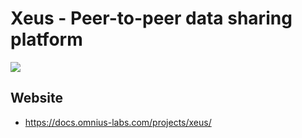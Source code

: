 # Xeus - Peer-to-peer data sharing platform

[![](https://github.com/omnius-labs/xeus/workflows/Builds/badge.svg)](https://github.com/omnius-labs/xeus/actions)

## Website

+ <https://docs.omnius-labs.com/projects/xeus/>
